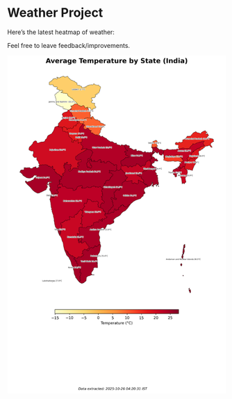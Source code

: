 # Weather Project

Here’s the latest heatmap of weather:

Feel free to leave feedback/improvements.

![India Heatmap](docs/assets/india_heatmap.png?v=FD543A)
